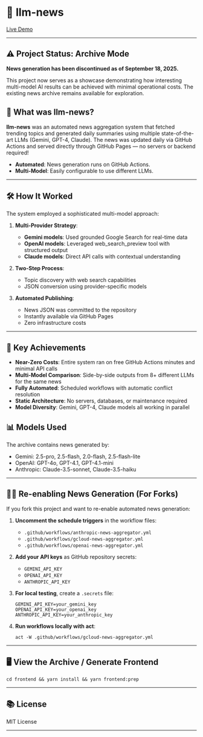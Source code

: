 # 📰 llm-news

[Live Demo](https://llm-news.deveugene.dev/)

---

## ⚠️ Project Status: Archive Mode

**News generation has been discontinued as of September 18, 2025.**

This project now serves as a showcase demonstrating how interesting multi-model AI results can be achieved with minimal operational costs. The existing news archive remains available for exploration.

## 🚀 What was llm-news?

**llm-news** was an automated news aggregation system that fetched trending topics and generated daily summaries using multiple state-of-the-art LLMs (Gemini, GPT-4, Claude).
The news was updated daily via GitHub Actions and served directly through GitHub Pages — no servers or backend required!

- **Automated**: News generation runs on GitHub Actions.
- **Multi-Model**: Easily configurable to use different LLMs.

---

## 🛠️ How It Worked

The system employed a sophisticated multi-model approach:

1. **Multi-Provider Strategy**:
   - **Gemini models**: Used grounded Google Search for real-time data
   - **OpenAI models**: Leveraged web_search_preview tool with structured output
   - **Claude models**: Direct API calls with contextual understanding

2. **Two-Step Process**:
   - Topic discovery with web search capabilities
   - JSON conversion using provider-specific models

3. **Automated Publishing**:
   - News JSON was committed to the repository
   - Instantly available via GitHub Pages
   - Zero infrastructure costs

---

## 🌟 Key Achievements

- **Near-Zero Costs**: Entire system ran on free GitHub Actions minutes and minimal API calls
- **Multi-Model Comparison**: Side-by-side outputs from 8+ different LLMs for the same news
- **Fully Automated**: Scheduled workflows with automatic conflict resolution
- **Static Architecture**: No servers, databases, or maintenance required
- **Model Diversity**: Gemini, GPT-4, Claude models all working in parallel

## 📊 Models Used

The archive contains news generated by:
- Gemini: 2.5-pro, 2.5-flash, 2.0-flash, 2.5-flash-lite
- OpenAI: GPT-4o, GPT-4.1, GPT-4.1-mini
- Anthropic: Claude-3.5-sonnet, Claude-3.5-haiku

---

## 🏃‍♂️ Re-enabling News Generation (For Forks)

If you fork this project and want to re-enable automated news generation:

1. **Uncomment the schedule triggers** in the workflow files:
   - `.github/workflows/anthropic-news-aggregator.yml`
   - `.github/workflows/gcloud-news-aggregator.yml`
   - `.github/workflows/openai-news-aggregator.yml`

2. **Add your API keys** as GitHub repository secrets:
   - `GEMINI_API_KEY`
   - `OPENAI_API_KEY`
   - `ANTHROPIC_API_KEY`

3. **For local testing**, create a `.secrets` file:
   ```
   GEMINI_API_KEY=your_gemini_key
   OPENAI_API_KEY=your_openai_key
   ANTHROPIC_API_KEY=your_anthropic_key
   ```

4. **Run workflows locally with act**:
   ```
   act -W .github/workflows/gcloud-news-aggregator.yml
   ```

---

## 🖥️ View the Archive / Generate Frontend

```
cd frontend && yarn install && yarn frontend:prep
```

---

## 📚 License

MIT License

---

